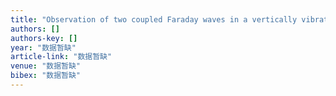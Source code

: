 ```yaml
---
title: "Observation of two coupled Faraday waves in a vertically vibrating Hele-Shaw cell with one of them oscillating horizontally"
authors: []
authors-key: []
year: "数据暂缺"
article-link: "数据暂缺"
venue: "数据暂缺"
bibex: "数据暂缺"
---
```

